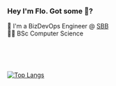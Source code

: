 ### Hey I'm Flo. Got some :cookie:?

👷 I'm a BizDevOps Engineer @ [SBB](https://www.sbb.ch/de/kaufen/pages/fahrplan/fahrplan.xhtml)  
👨‍🎓 BSc Computer Science

<br/><br/><br/>

[![Top Langs](https://github-readme-stats.vercel.app/api/top-langs/?username=lichtwellenreiter&layout=compact&hide=PHP,TeX,Tcl,c#)](https://github.com/lichtwellenreiter)
